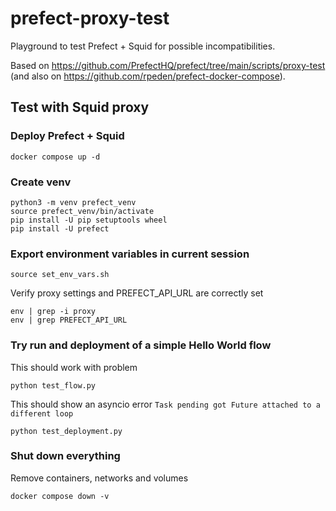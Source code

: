# prefect-proxy-test

Playground to test Prefect + Squid for possible incompatibilities.  

Based on https://github.com/PrefectHQ/prefect/tree/main/scripts/proxy-test (and also on https://github.com/rpeden/prefect-docker-compose).

## Test with Squid proxy

### Deploy Prefect + Squid

```
docker compose up -d
```

### Create venv

```
python3 -m venv prefect_venv
source prefect_venv/bin/activate
pip install -U pip setuptools wheel
pip install -U prefect
```

### Export environment variables in current session

```
source set_env_vars.sh
```

Verify proxy settings and PREFECT_API_URL are correctly set

```
env | grep -i proxy
env | grep PREFECT_API_URL
```

### Try run and deployment of a simple Hello World flow

This should work with problem

```
python test_flow.py
```

This should show an asyncio error  `Task pending got Future attached to a different loop`

```
python test_deployment.py
```

### Shut down everything

Remove containers, networks and volumes

```
docker compose down -v
```

